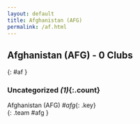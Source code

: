 ```yaml
---
layout: default
title: Afghanistan (AFG)
permalink: /af.html
---
```



## Afghanistan (AFG) - 0 Clubs
{: #af }









### Uncategorized _(1)_{:.count}


Afghanistan  (AFG)  _#afg_{: .key} <br>
{: .team #afg }


 
